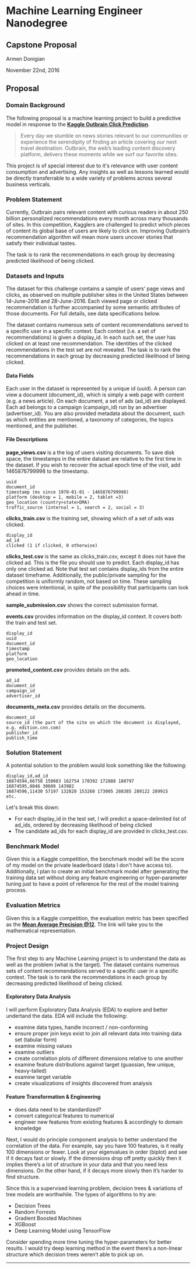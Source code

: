 # Machine Learning Engineer Nanodegree
## Capstone Proposal
Armen Donigian 

November 22nd, 2016

## Proposal

### Domain Background

The following proposal is a machine learning project to build a predictive model in response to the [**Kaggle Outbrain Click Prediction**](https://www.kaggle.com/c/outbrain-click-prediction).

> Every day we stumble on news stories relevant to our communities or experience the serendipity of finding an article covering our next travel destination. Outbrain, the web’s leading content discovery platform, delivers these moments while we surf our favorite sites.

This project is of special interest due to it's relevance with user content consumption and advertising. Any insights as well as lessons learned would be directly transferrable to a wide variety of problems across several business verticals. 

### Problem Statement

Currently, Outbrain pairs relevant content with curious readers in about 250 billion personalized recommendations every month across many thousands of sites. In this competition, Kagglers are challenged to predict which pieces of content its global base of users are likely to click on. Improving Outbrain’s recommendation algorithm will mean more users uncover stories that satisfy their individual tastes.

The task is to rank the recommendations in each group by decreasing predicted likelihood of being clicked.

### Datasets and Inputs

The dataset for this challenge contains a sample of users’ page views and clicks, as observed on multiple publisher sites in the United States between 14-June-2016 and 28-June-2016. Each viewed page or clicked recommendation is further accompanied by some semantic attributes of those documents. For full details, see data specifications below.

The dataset contains numerous sets of content recommendations served to a specific user in a specific context. Each context (i.e. a set of recommendations) is given a display_id. In each such set, the user has clicked on at least one recommendation. The identities of the clicked recommendations in the test set are not revealed. The task is to rank the recommendations in each group by decreasing predicted likelihood of being clicked.

#### Data Fields

Each user in the dataset is represented by a unique id (uuid). A person can view a document (document_id), which is simply a web page with content (e.g.  a news article). On each document, a set of ads (ad_id) are displayed. Each ad belongs to a campaign (campaign_id) run by an advertiser (advertiser_id). You are also provided metadata about the document, such as which entities are mentioned, a taxonomy of categories, the topics mentioned, and the publisher.

#### File Descriptions

**page_views.csv** is a the log of users visiting documents. To save disk space, the timestamps in the entire dataset are relative to the first time in the dataset. If you wish to recover the actual epoch time of the visit, add 1465876799998 to the timestamp.

```
uuid
document_id
timestamp (ms since 1970-01-01 - 1465876799998)
platform (desktop = 1, mobile = 2, tablet =3)
geo_location (country>state>DMA)
traffic_source (internal = 1, search = 2, social = 3)
```

**clicks_train.csv** is the training set, showing which of a set of ads was clicked.

```
display_id
ad_id
clicked (1 if clicked, 0 otherwise)
```

**clicks_test.csv** is the same as clicks_train.csv, except it does not have the clicked ad. This is the file you should use to predict. Each display_id has only one clicked ad. Note that test set contains display_ids from the entire dataset timeframe. Additionally, the public/private sampling for the competition is uniformly random, not based on time. These sampling choices were intentional, in spite of the possibility that participants can look ahead in time.

**sample_submission.csv** shows the correct submission format.

**events.csv** provides information on the display_id context. It covers both the train and test set.

```
display_id
uuid
document_id
timestamp
platform
geo_location
```
**promoted_content.csv** provides details on the ads.

```
ad_id
document_id
campaign_id
advertiser_id
```

**documents_meta.csv** provides details on the documents.

```
document_id
source_id (the part of the site on which the document is displayed, e.g. edition.cnn.com)
publisher_id
publish_time
```

### Solution Statement

A potential solution to the problem would look something like the following:

```
display_id,ad_id
16874594,66758 150083 162754 170392 172888 180797
16874595,8846 30609 143982
16874596,11430 57197 132820 153260 173005 288385 289122 289915
etc.
```

Let's break this down:

+ For each display_id in the test set, I will predict a space-delimited list of ad_ids, ordered by decreasing likelihood of being clicked
+ The candidate ad_ids for each display_id are provided in clicks_test.csv.


### Benchmark Model

Given this is a Kaggle competition, the benchmark model will be the score of my model on the private leaderboard (data I don't have access to). Additionally, I plan to create an initial benchmark model after generating the training data set without doing any feature engineering or hyper-parameter tuning just to have a point of reference for the rest of the model training process.

### Evaluation Metrics
Given this is a Kaggle competition, the evaluation metric has been specified as the [**Mean Average Precision @12**](https://www.kaggle.com/c/outbrain-click-prediction/details/evaluation). The link will take you to the mathematical representation. 


### Project Design
 
The first step to any Machine Learning project is to understand the data as well as the problem (what is the target). The dataset contains numerous sets of content recommendations served to a specific user in a specific context.
The task is to rank the recommendations in each group by decreasing predicted likelihood of being clicked.

#### Exploratory Data Analysis

I will perform Exploratory Data Analysis (EDA) to explore and better undertand the data. EDA will include the following:

+ examine data types, handle incorrect / non-conforming  
+ ensure proper join keys exist to join all relevant data into training data set (tabular form)
+ examine missing values
+ examine outliers
+ create correlation plots of different dimensions relative to one another
+ examine feature distributions against target (guassian, few unique, heavy-tailed)
+ examine target variable
+ create visualizations of insights discovered from analysis

#### Feature Transformation & Engineering

+ does data need to be standardized?
+ convert categorical features to numerical
+ engineer new features from existing features & accordingly to domain knowledge

Next, I would do principle component analysis to better understand the correlation of the data. For example, say you have 100 features, is it really 100 dimensions or fewer. Look at your eigenvalues in order (biplot) and see if it decays fast or slowly. If the dimensions drop off pretty quickly then it implies there’s a lot of structure in your data and that you need less dimensions. On the other hand, if it decays more slowly then it’s harder to find structure. 

Since this is a supervised learning problem, decision trees & variations of tree models are worthwhile. The types of algorithms to try are:

+ Decision Trees
+ Random Forrests
+ Gradient Boosted Machines
+ XGBoost
+ Deep Learning Model using TensorFlow

Consider spending more time tuning the hyper-parameters for better results. I would try deep learning method in the event there’s a non-linear structure which decision trees weren’t able to pick up on.

-----------
